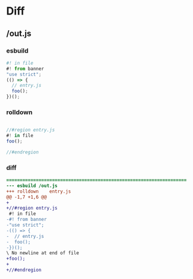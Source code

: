 # Diff
## /out.js
### esbuild
```js
#! in file
#! from banner
"use strict";
(() => {
  // entry.js
  foo();
})();
```
### rolldown
```js

//#region entry.js
#! in file
foo();

//#endregion

```
### diff
```diff
===================================================================
--- esbuild	/out.js
+++ rolldown	entry.js
@@ -1,7 +1,6 @@
+
+//#region entry.js
 #! in file
-#! from banner
-"use strict";
-(() => {
-  // entry.js
-  foo();
-})();
\ No newline at end of file
+foo();
+
+//#endregion

```